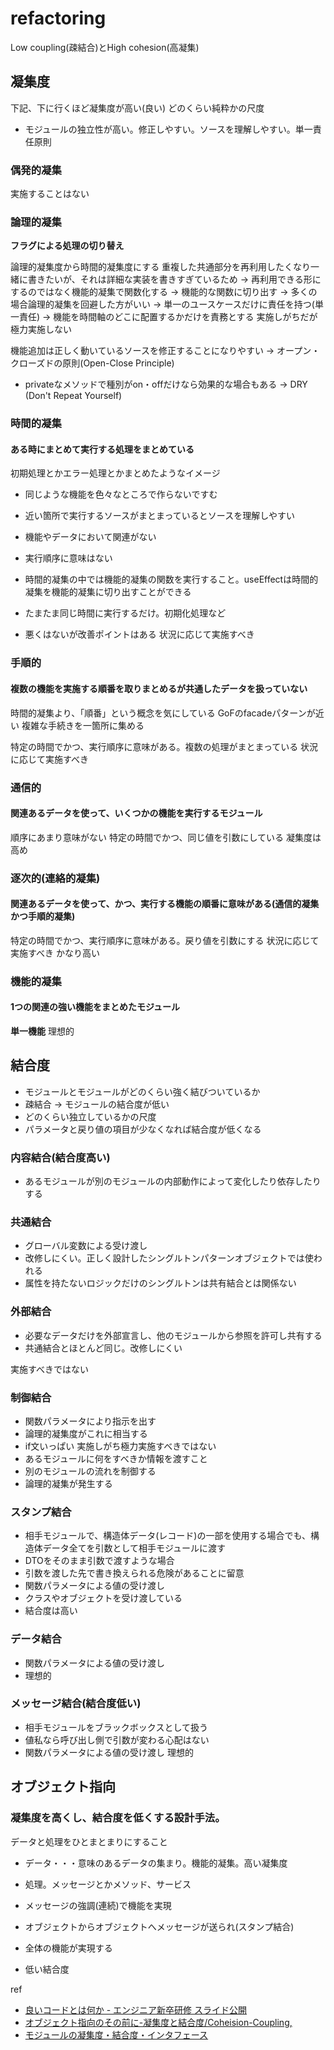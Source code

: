 
# refactoring

Low coupling(疎結合)とHigh cohesion(高凝集)


## 凝集度

下記、下に行くほど凝集度が高い(良い)
どのくらい純粋かの尺度
- モジュールの独立性が高い。修正しやすい。ソースを理解しやすい。単一責任原則



### 偶発的凝集
実施することはない

### 論理的凝集

**フラグによる処理の切り替え**

論理的凝集度から時間的凝集度にする
重複した共通部分を再利用したくなり一緒に書きたいが、それは詳細な実装を書きすぎているため
-> 再利用できる形にするのではなく機能的凝集で関数化する
-> 機能的な関数に切り出す
-> 多くの場合論理的凝集を回避した方がいい
-> 単一のユースケースだけに責任を持つ(単一責任)
-> 機能を時間軸のどこに配置するかだけを責務とする
実施しがちだが極力実施しない

機能追加は正しく動いているソースを修正することになりやすい -> オープン・クローズドの原則(Open-Close Principle)
- privateなメソッドで種別がon・offだけなら効果的な場合もある -> DRY (Don't Repeat Yourself)


### 時間的凝集
#### ある時にまとめて実行する処理をまとめている
初期処理とかエラー処理とかまとめたようなイメージ
- 同じような機能を色々なところで作らないですむ
- 近い箇所で実行するソースがまとまっているとソースを理解しやすい

- 機能やデータにおいて関連がない
- 実行順序に意味はない
- 時間的凝集の中では機能的凝集の関数を実行すること。useEffectは時間的凝集を機能的凝集に切り出すことができる
- たまたま同じ時間に実行するだけ。初期化処理など
- 悪くはないが改善ポイントはある
状況に応じて実施すべき

### 手順的
#### 複数の機能を実施する順番を取りまとめるが共通したデータを扱っていない

時間的凝集より、「順番」という概念を気にしている
GoFのfacadeパターンが近い
複雑な手続きを一箇所に集める

特定の時間でかつ、実行順序に意味がある。複数の処理がまとまっている
状況に応じて実施すべき

### 通信的
#### 関連あるデータを使って、いくつかの機能を実行するモジュール

順序にあまり意味がない
特定の時間でかつ、同じ値を引数にしている
凝集度は高め

### 逐次的(連絡的凝集)
#### 関連あるデータを使って、かつ、実行する機能の順番に意味がある(通信的凝集かつ手順的凝集)
特定の時間でかつ、実行順序に意味がある。戻り値を引数にする
状況に応じて実施すべき
かなり高い

### 機能的凝集
#### 1つの関連の強い機能をまとめたモジュール

**単一機能**
理想的


## 結合度

- モジュールとモジュールがどのくらい強く結びついているか
- 疎結合 -> モジュールの結合度が低い
- どのくらい独立しているかの尺度
- パラメータと戻り値の項目が少なくなれば結合度が低くなる

### 内容結合(結合度高い)

- あるモジュールが別のモジュールの内部動作によって変化したり依存したりする


### 共通結合

- グローバル変数による受け渡し
- 改修しにくい。正しく設計したシングルトンパターンオブジェクトでは使われる
- 属性を持たないロジックだけのシングルトンは共有結合とは関係ない

### 外部結合

- 必要なデータだけを外部宣言し、他のモジュールから参照を許可し共有する
- 共通結合とほとんど同じ。改修しにくい

実施すべきではない

### 制御結合

- 関数パラメータにより指示を出す
- 論理的凝集度がこれに相当する
- if文いっぱい
実施しがち極力実施すべきではない
- あるモジュールに何をすべきか情報を渡すこと
- 別のモジュールの流れを制御する
- 論理的凝集が発生する

### スタンプ結合

- 相手モジュールで、構造体データ(レコード)の一部を使用する場合でも、構造体データ全てを引数として相手モジュールに渡す
- DTOをそのまま引数で渡すような場合
- 引数を渡した先で書き換えられる危険があることに留意
- 関数パラメータによる値の受け渡し
- クラスやオブジェクトを受け渡している
- 結合度は高い

### データ結合

- 関数パラメータによる値の受け渡し
- 理想的

### メッセージ結合(結合度低い)

- 相手モジュールをブラックボックスとして扱う
- 値私なら呼び出し側で引数が変わる心配はない
- 関数パラメータによる値の受け渡し
理想的

## オブジェクト指向

### 凝集度を高くし、結合度を低くする設計手法。


データと処理をひとまとまりにすること

- データ・・・意味のあるデータの集まり。機能的凝集。高い凝集度
- 処理。メッセージとかメソッド、サービス

- メッセージの強調(連続)で機能を実現

- オブジェクトからオブジェクトへメッセージが送られ(スタンプ結合)
- 全体の機能が実現する
- 低い結合度

ref

- [良いコードとは何か - エンジニア新卒研修 スライド公開](https://note.com/cyberz_cto/n/n26f535d6c575)
- [オブジェクト指向のその前に-凝集度と結合度/Coheision-Coupling,](https://speakerdeck.com/sonatard/coheision-coupling)
- [モジュールの凝集度・結合度・インタフェース](https://www.slideshare.net/yangiYa/ss-13828944)

